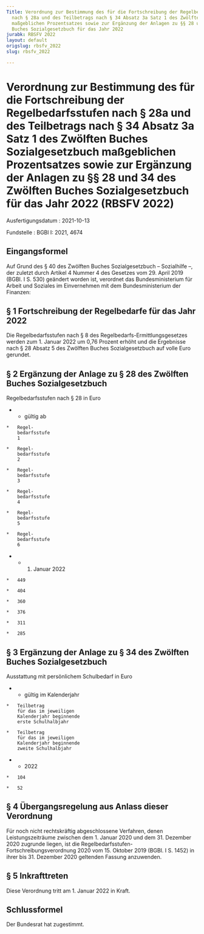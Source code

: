 ```yaml
---
Title: Verordnung zur Bestimmung des für die Fortschreibung der Regelbedarfsstufen
  nach § 28a und des Teilbetrags nach § 34 Absatz 3a Satz 1 des Zwölften Buches Sozialgesetzbuch
  maßgeblichen Prozentsatzes sowie zur Ergänzung der Anlagen zu §§ 28 und 34 des Zwölften
  Buches Sozialgesetzbuch für das Jahr 2022
jurabk: RBSFV 2022
layout: default
origslug: rbsfv_2022
slug: rbsfv_2022

---
```


# Verordnung zur Bestimmung des für die Fortschreibung der Regelbedarfsstufen nach § 28a und des Teilbetrags nach § 34 Absatz 3a Satz 1 des Zwölften Buches Sozialgesetzbuch maßgeblichen Prozentsatzes sowie zur Ergänzung der Anlagen zu §§ 28 und 34 des Zwölften Buches Sozialgesetzbuch für das Jahr 2022 (RBSFV 2022)

Ausfertigungsdatum
:   2021-10-13

Fundstelle
:   BGBl I: 2021, 4674

[^F1_818755_BJNR467400021]:     Diese Verordnung ersetzt die gleichnamige Verordnung vom 23. September
    2021 (BGBl. I S. 4389).


## Eingangsformel

Auf Grund des § 40 des Zwölften Buches Sozialgesetzbuch – Sozialhilfe
–, der zuletzt durch Artikel 4 Nummer 4 des Gesetzes vom 29. April
2019 (BGBl. I S. 530) geändert worden ist, verordnet das
Bundesministerium für Arbeit und Soziales im Einvernehmen mit dem
Bundesministerium der Finanzen:


## § 1 Fortschreibung der Regelbedarfe für das Jahr 2022

Die Regelbedarfsstufen nach § 8 des Regelbedarfs-Ermittlungsgesetzes
werden zum 1. Januar 2022 um 0,76 Prozent erhöht und die Ergebnisse
nach § 28 Absatz 5 des Zwölften Buches Sozialgesetzbuch auf volle Euro
gerundet.


## § 2 Ergänzung der Anlage zu § 28 des Zwölften Buches Sozialgesetzbuch

Regelbedarfsstufen nach § 28 in Euro

*    *   gültig ab

    *   Regel-
        bedarfsstufe
        1

    *   Regel-
        bedarfsstufe
        2

    *   Regel-
        bedarfsstufe
        3

    *   Regel-
        bedarfsstufe
        4

    *   Regel-
        bedarfsstufe
        5

    *   Regel-
        bedarfsstufe
        6


*    *   1. Januar 2022

    *   449

    *   404

    *   360

    *   376

    *   311

    *   285





## § 3 Ergänzung der Anlage zu § 34 des Zwölften Buches Sozialgesetzbuch

Ausstattung mit persönlichem Schulbedarf in Euro

*    *   gültig im Kalenderjahr

    *   Teilbetrag
        für das im jeweiligen
        Kalenderjahr beginnende
        erste Schulhalbjahr

    *   Teilbetrag
        für das im jeweiligen
        Kalenderjahr beginnende
        zweite Schulhalbjahr


*    *   2022

    *   104

    *   52





## § 4 Übergangsregelung aus Anlass dieser Verordnung

Für noch nicht rechtskräftig abgeschlossene Verfahren, denen
Leistungszeiträume zwischen dem 1. Januar 2020 und dem 31. Dezember
2020 zugrunde liegen, ist die Regelbedarfsstufen-
Fortschreibungsverordnung 2020 vom 15. Oktober 2019 (BGBl. I S. 1452)
in ihrer bis 31. Dezember 2020 geltenden Fassung anzuwenden.


## § 5 Inkrafttreten

Diese Verordnung tritt am 1. Januar 2022 in Kraft.


## Schlussformel

Der Bundesrat hat zugestimmt.

